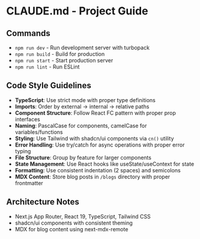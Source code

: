 # CLAUDE.md - Project Guide

## Commands
- `npm run dev` - Run development server with turbopack
- `npm run build` - Build for production
- `npm run start` - Start production server
- `npm run lint` - Run ESLint

## Code Style Guidelines
- **TypeScript**: Use strict mode with proper type definitions
- **Imports**: Order by external → internal → relative paths
- **Component Structure**: Follow React FC pattern with proper prop interfaces
- **Naming**: PascalCase for components, camelCase for variables/functions
- **Styling**: Use Tailwind with shadcn/ui components via `cn()` utility
- **Error Handling**: Use try/catch for async operations with proper error typing
- **File Structure**: Group by feature for larger components
- **State Management**: Use React hooks like useState/useContext for state
- **Formatting**: Use consistent indentation (2 spaces) and semicolons
- **MDX Content**: Store blog posts in `/blogs` directory with proper frontmatter

## Architecture Notes
- Next.js App Router, React 19, TypeScript, Tailwind CSS
- shadcn/ui components with consistent theming
- MDX for blog content using next-mdx-remote